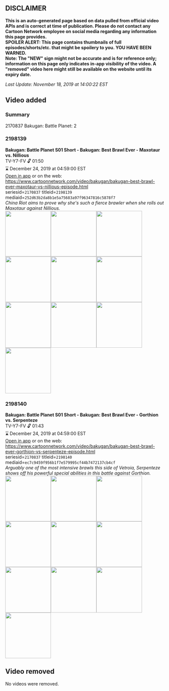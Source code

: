 ## DISCLAIMER
**This is an auto-generated page based on data pulled from official video APIs and is correct at time of publication. Please do not contact any Cartoon Network employee on social media regarding any information this page provides.**  
**SPOILER ALERT: This page contains thumbnails of full episodes/shorts/etc. that might be spoilery to you. YOU HAVE BEEN WARNED.**  
**Note: The "NEW" sign might not be accurate and is for reference only; information on this page only indicates in-app visibility of the video. A "removed" video here might still be available on the website until its expiry date.**  

_Last Update: November 18, 2019 at 14:00:22 EST_
## Video added
### Summary
2170837 Bakugan: Battle Planet: 2  
### 2198139
**Bakugan: Battle Planet S01 Short - Bakugan: Best Brawl Ever - Maxotaur vs. Nillious**  
TV-Y7-FV 🔓 01:50  
⌛ December 24, 2019 at 04:59:00 EST  
[Open in app](https://tinyurl.com/v35njfm) or on the web: https://www.cartoonnetwork.com/video/bakugan/bakugan-best-brawl-ever-maxotaur-vs-nillious-episode.html  
seriesid=`2170837` titleid=`2198139` mediaid=`252d63b2da8b1e5a75683a97f96347816c5878f7`  
_China Riot aims to prove why she's such a fierce brawler when she rolls out Maxotaur against Nillious._  
<a href="https://s3.amazonaws.com/cartoonorchestrator/2198139_001_1280x720.jpg"><img src="https://s3.amazonaws.com/cartoonorchestrator/2198139_001_640x360.jpg" height="144px" /></a><a href="https://s3.amazonaws.com/cartoonorchestrator/2198139_002_1280x720.jpg"><img src="https://s3.amazonaws.com/cartoonorchestrator/2198139_002_640x360.jpg" height="144px" /></a><a href="https://s3.amazonaws.com/cartoonorchestrator/2198139_003_1280x720.jpg"><img src="https://s3.amazonaws.com/cartoonorchestrator/2198139_003_640x360.jpg" height="144px" /></a><a href="https://s3.amazonaws.com/cartoonorchestrator/2198139_004_1280x720.jpg"><img src="https://s3.amazonaws.com/cartoonorchestrator/2198139_004_640x360.jpg" height="144px" /></a><a href="https://s3.amazonaws.com/cartoonorchestrator/2198139_005_1280x720.jpg"><img src="https://s3.amazonaws.com/cartoonorchestrator/2198139_005_640x360.jpg" height="144px" /></a><a href="https://s3.amazonaws.com/cartoonorchestrator/2198139_006_1280x720.jpg"><img src="https://s3.amazonaws.com/cartoonorchestrator/2198139_006_640x360.jpg" height="144px" /></a><a href="https://s3.amazonaws.com/cartoonorchestrator/2198139_007_1280x720.jpg"><img src="https://s3.amazonaws.com/cartoonorchestrator/2198139_007_640x360.jpg" height="144px" /></a><a href="https://s3.amazonaws.com/cartoonorchestrator/2198139_008_1280x720.jpg"><img src="https://s3.amazonaws.com/cartoonorchestrator/2198139_008_640x360.jpg" height="144px" /></a><a href="https://s3.amazonaws.com/cartoonorchestrator/2198139_009_1280x720.jpg"><img src="https://s3.amazonaws.com/cartoonorchestrator/2198139_009_640x360.jpg" height="144px" /></a><a href="https://s3.amazonaws.com/cartoonorchestrator/2198139_010_1280x720.jpg"><img src="https://s3.amazonaws.com/cartoonorchestrator/2198139_010_640x360.jpg" height="144px" /></a>
### 2198140
**Bakugan: Battle Planet S01 Short - Bakugan: Best Brawl Ever - Gorthion vs. Serpenteze**  
TV-Y7-FV 🔓 01:43  
⌛ December 24, 2019 at 04:59:00 EST  
[Open in app](https://tinyurl.com/u5kofk4) or on the web: https://www.cartoonnetwork.com/video/bakugan/bakugan-best-brawl-ever-gorthion-vs-serpenteze-episode.html  
seriesid=`2170837` titleid=`2198140` mediaid=`ec7c9459f956b1f7e579995cf44b7472137cb4cf`  
_Arguably one of the most intensive brawls this side of Vetroia, Serpenteze shows off his powerful special abilities in this battle against Gorthion._  
<a href="https://s3.amazonaws.com/cartoonorchestrator/2198140_001_1280x720.jpg"><img src="https://s3.amazonaws.com/cartoonorchestrator/2198140_001_640x360.jpg" height="144px" /></a><a href="https://s3.amazonaws.com/cartoonorchestrator/2198140_002_1280x720.jpg"><img src="https://s3.amazonaws.com/cartoonorchestrator/2198140_002_640x360.jpg" height="144px" /></a><a href="https://s3.amazonaws.com/cartoonorchestrator/2198140_003_1280x720.jpg"><img src="https://s3.amazonaws.com/cartoonorchestrator/2198140_003_640x360.jpg" height="144px" /></a><a href="https://s3.amazonaws.com/cartoonorchestrator/2198140_004_1280x720.jpg"><img src="https://s3.amazonaws.com/cartoonorchestrator/2198140_004_640x360.jpg" height="144px" /></a><a href="https://s3.amazonaws.com/cartoonorchestrator/2198140_005_1280x720.jpg"><img src="https://s3.amazonaws.com/cartoonorchestrator/2198140_005_640x360.jpg" height="144px" /></a><a href="https://s3.amazonaws.com/cartoonorchestrator/2198140_006_1280x720.jpg"><img src="https://s3.amazonaws.com/cartoonorchestrator/2198140_006_640x360.jpg" height="144px" /></a><a href="https://s3.amazonaws.com/cartoonorchestrator/2198140_007_1280x720.jpg"><img src="https://s3.amazonaws.com/cartoonorchestrator/2198140_007_640x360.jpg" height="144px" /></a><a href="https://s3.amazonaws.com/cartoonorchestrator/2198140_008_1280x720.jpg"><img src="https://s3.amazonaws.com/cartoonorchestrator/2198140_008_640x360.jpg" height="144px" /></a><a href="https://s3.amazonaws.com/cartoonorchestrator/2198140_009_1280x720.jpg"><img src="https://s3.amazonaws.com/cartoonorchestrator/2198140_009_640x360.jpg" height="144px" /></a><a href="https://s3.amazonaws.com/cartoonorchestrator/2198140_010_1280x720.jpg"><img src="https://s3.amazonaws.com/cartoonorchestrator/2198140_010_640x360.jpg" height="144px" /></a>
## Video removed
No videos were removed.  
